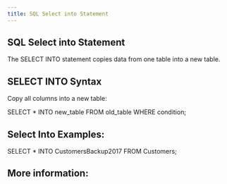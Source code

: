 ```yaml
---
title: SQL Select into Statement
---
```

## SQL Select into Statement
The SELECT INTO statement copies data from one table into a new table.

## SELECT INTO Syntax
Copy all columns into a new table:

SELECT *
INTO new_table
FROM old_table
WHERE condition;

<!-- The article goes here, in GitHub-flavored Markdown. Feel free to add YouTube videos, images, and CodePen/JSBin embeds  -->

## Select Into Examples:

SELECT * INTO CustomersBackup2017
FROM Customers;


## More information:
<!-- Please add any articles you think might be helpful to read before writing the article -->


